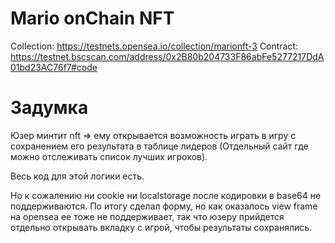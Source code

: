 # Mario onChain NFT
Collection: https://testnets.opensea.io/collection/marionft-3
Contract: https://testnet.bscscan.com/address/0x2B80b204733F86abFe5277217DdA01bd23AC76f7#code

# Задумка
Юзер минтит nft => ему открывается возможность играть в игру с сохранением его результата в таблице лидеров (Отдельный сайт где можно отслеживать список лучших игроков).

Весь код для этой логики есть.

Но к сожалению ни cookie ни localstorage после кодировки в base64 не поддерживаются. По итогу сделал форму, но как оказалось view frame на opensea ее тоже не поддерживает, так что юзеру прийдется отдельно открывать вкладку с игрой, чтобы результаты сохранялись.
